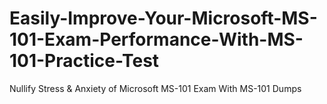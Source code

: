 # Easily-Improve-Your-Microsoft-MS-101-Exam-Performance-With-MS-101-Practice-Test
Nullify Stress &amp; Anxiety of Microsoft MS-101 Exam With MS-101 Dumps
